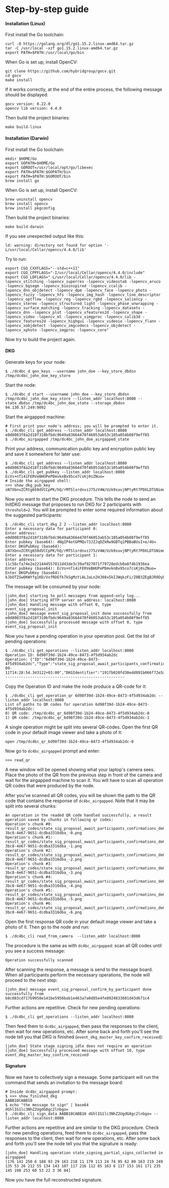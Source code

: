 # Step-by-step guide

#### Installation (Linux)

First install the Go toolchain:
```
curl -O https://golang.org/dl/go1.15.2.linux-amd64.tar.gz
tar -C /usr/local -xzf go1.15.2.linux-amd64.tar.gz
export PATH=$PATH:/usr/local/go/bin
```

When Go is set up, install OpenCV:
```
git clone https://github.com/hybridgroup/gocv.git
cd gocv
make install
```

If it works correctly, at the end of the entire process, the following message should be displayed:
```
gocv version: 0.22.0
opencv lib version: 4.4.0
```

Then build the project binaries:
```
make build-linux
```

#### Installation (Darwin)

First install the Go toolchain:
```
mkdir $HOME/Go
export GOPATH=$HOME/Go
export GOROOT=/usr/local/opt/go/libexec
export PATH=$PATH:$GOPATH/bin
export PATH=$PATH:$GOROOT/bin
brew install go
```

When Go is set up, install OpenCV:
```
brew uninstall opencv
brew install opencv
brew install pkgconfig
```

Then build the project binaries:
```
make build-darwin
```

If you see unexpected output like this:
```
ld: warning: directory not found for option '-L/usr/local/Cellar/opencv/4.4.0/lib'
```

Try to run:
```
export CGO_CXXFLAGS="--std=c++11"
export CGO_CPPFLAGS="-I/usr/local/Cellar/opencv/4.4.0/include"
export CGO_LDFLAGS="-L/usr/local/Cellar/opencv/4.4.0/lib -lopencv_stitching -lopencv_superres -lopencv_videostab -lopencv_aruco -lopencv_bgsegm -lopencv_bioinspired -lopencv_ccalib -lopencv_dnn_objdetect -lopencv_dpm -lopencv_face -lopencv_photo -lopencv_fuzzy -lopencv_hfs -lopencv_img_hash -lopencv_line_descriptor -lopencv_optflow -lopencv_reg -lopencv_rgbd -lopencv_saliency -lopencv_stereo -lopencv_structured_light -lopencv_phase_unwrapping -lopencv_surface_matching -lopencv_tracking -lopencv_datasets -lopencv_dnn -lopencv_plot -lopencv_xfeatures2d -lopencv_shape -lopencv_video -lopencv_ml -lopencv_ximgproc -lopencv_calib3d -lopencv_features2d -lopencv_highgui -lopencv_videoio -lopencv_flann -lopencv_xobjdetect -lopencv_imgcodecs -lopencv_objdetect -lopencv_xphoto -lopencv_imgproc -lopencv_core"
```
Now try to build the project again.

#### DKG

Generate keys for your node:
```
$ ./dc4bc_d gen_keys --username john_doe --key_store_dbdsn /tmp/dc4bc_john_doe_key_store
```
Start the node:
```
$ ./dc4bc_d start --username john_doe --key_store_dbdsn /tmp/dc4bc_john_doe_key_store --listen_addr localhost:8080 --state_dbdsn /tmp/dc4bc_john_doe_state --storage_dbdsn 94.130.57.249:9092
```
Start the airgapped machine:
```
# First print your node's address; you will be prompted to enter it.
$ ./dc4bc_cli get_address --listen_addr localhost:8080
e0d8083f8a2d18f310bfbdc9649a83664470f46053ab53c105a054b08f9eff85
$ ./dc4bc_airgapped /tmp/dc4bc_john_doe_airgapped_state
```
Print your address, communication public key and encryption public key and save it somewhere for later use:
``` 
$ ./dc4bc_cli get_address --listen_addr localhost:8080
e0d8083f8a2d18f310bfbdc9649a83664470f46053ab53c105a054b08f9eff85
$ ./dc4bc_cli get_pubkey --listen_addr localhost:8080
EcVs+nTi4iFERVeBHUPePDmvknBx95co7csKj0sZNuo=
# Inside the airgapped shell:
>>> show_dkg_pub_key
sN7XbnvZCRtg650dVCCpPK/hQ/rMTSlxrdnvzJ75zV4W/Uzk9suvjNPtyRt7PDXLDTGNimn+4X/FcJj2K6vDdgqOrr9BHwMqJXnQykcv3IV0ggIUjpMMgdbQ+0iSseyq
```

Now you want to start the DKG procedure. This tells the node to send an InitDKG message that proposes to run DKG for 2 participants with `threshold=2`. You will be prompted to enter some required information about the suggested participants:
```
$ ./dc4bc_cli start_dkg 2 2 --listen_addr localhost:8080
Enter a necessary data for participant 0:
Enter address: e0d8083f8a2d18f310bfbdc9649a83664470f46053ab53c105a054b08f9eff85
Enter pubkey (base64): 4NgIP4otGPMQv73JZJqDZkRw9GBTq1PBBaBUsI+e/4U=
Enter DKGPubKey (base64): sN7XbnvZCRtg650dVCCpPK/hQ/rMTSlxrdnvzJ75zV4W/Uzk9suvjNPtyRt7PDXLDTGNimn+4X/FcJj2K6vDdgqOrr9BHwMqJXnQykcv3IV0ggIUjpMMgdbQ+0iSseyq
Enter a necessary data for participant 1:
Enter address: 11c56cfa74e2e221444557811d43de3c39af927071f79728edcb0a8f4b1936ea
Enter pubkey (base64): EcVs+nTi4iFERVeBHUPePDmvknBx95co7csKj0sZNuo=
Enter DKGPubKey (base64): kJbOTZSwOKWYfg1KD/VxfRDEfk7kSgMzYiALJaLn2HJ08x5kIJWqkzFi/Z0B3ZEgBJROOybWPMVnQOpQ/DQwxYbxa6kgOPPBnY5WshX14vkgAtv+gE062rWLtFVBqZI+
```

The message will be consumed by your node:
```
[john_doe] starting to poll messages from append-only log...
[john_doe] Starting HTTP server on address: localhost:8080
[john_doe] Handling message with offset 0, type event_sig_proposal_init
[john_doe] message event_sig_proposal_init done successfully from e0d8083f8a2d18f310bfbdc9649a83664470f46053ab53c105a054b08f9eff85
[john_doe] Successfully processed message with offset 0, type event_sig_proposal_init
```

Now you have a pending operation in your operation pool. Get the list of pending operations:
```
$ ./dc4bc_cli get_operations --listen_addr localhost:8080
Operation ID: 6d98f39d-1b24-49ce-8473-4f5d934ab2dc
Operation: {"ID":"6d98f39d-1b24-49ce-8473-4f5d934ab2dc","Type":"state_sig_proposal_await_participants_confirmations","Payload":"W3siUGFydGljaXBhbnRJZCI6MCwiQWRkciI6ImUwZDgwODNmOGEyZDE4ZjMxMGJmYmRjOTY0OWE4MzY2NDQ3MGY0NjA1M2FiNTNjMTA1YTA1NGIwOGY5ZWZmODVcbiIsIlRocmVzaG9sZCI6Mn0seyJQYXJ0aWNpcGFudElkIjoxLCJBZGRyIjoiMTFjNTZjZmE3NGUyZTIyMTQ0NDU1NzgxMWQ0M2RlM2MzOWFmOTI3MDcxZjc5NzI4ZWRjYjBhOGY0YjE5MzZlYVxuIiwiVGhyZXNob2xkIjoyfV0=","ResultMsgs":null,"CreatedAt":"2020-09-11T14:28:54.343122+03:00","DKGIdentifier":"191fb020fd30edd891b066f72e5a5e3a","To":"","Event":""}
-----------------------------------------------------
```

Copy the Operation ID and make the node produce a QR-code for it:
```
$ ./dc4bc_cli get_operation_qr 6d98f39d-1b24-49ce-8473-4f5d934ab2dc --listen_addr localhost:8080
List of paths to QR codes for operation 6d98f39d-1b24-49ce-8473-4f5d934ab2dc:
0) QR code: /tmp/dc4bc_qr_6d98f39d-1b24-49ce-8473-4f5d934ab2dc-0
1) QR code: /tmp/dc4bc_qr_6d98f39d-1b24-49ce-8473-4f5d934ab2dc-1
```

A single operation might be split into several QR-codes. Open the first QR code in your default image viewer and take a photo of it:
```
open /tmp/dc4bc_qr_6d98f39d-1b24-49ce-8473-4f5d934ab2dc-0
```

Now go to `dc4bc_airgapped` prompt and enter:

```
>>> read_qr
```

A new window will be opened showing what your laptop's camera sees. Place the photo of the QR from the previous step in front of the camera and wait for the airgapped machine to scan it. You will have to scan all operation QR codes that were produced by the node.

After you've scanned all QR codes, you will be shown the path to the QR code that contains the response of `dc4bc_airgapped`. Note that it may be split into several chunks:
```
An operation in the readed QR code handled successfully, a result operation saved by chunks in following qr codes:
Operation's chunk #0: result_qr_codes/state_sig_proposal_await_participants_confirmations_de09e754-3bc8-4e67-9651-dcdba3316dba_-0.png
Operation's chunk #1: result_qr_codes/state_sig_proposal_await_participants_confirmations_de09e754-3bc8-4e67-9651-dcdba3316dba_-1.png
Operation's chunk #2: result_qr_codes/state_sig_proposal_await_participants_confirmations_de09e754-3bc8-4e67-9651-dcdba3316dba_-2.png
Operation's chunk #3: result_qr_codes/state_sig_proposal_await_participants_confirmations_de09e754-3bc8-4e67-9651-dcdba3316dba_-3.png
Operation's chunk #4: result_qr_codes/state_sig_proposal_await_participants_confirmations_de09e754-3bc8-4e67-9651-dcdba3316dba_-4.png
Operation's chunk #5: result_qr_codes/state_sig_proposal_await_participants_confirmations_de09e754-3bc8-4e67-9651-dcdba3316dba_-5.png
Operation's chunk #6: result_qr_codes/state_sig_proposal_await_participants_confirmations_de09e754-3bc8-4e67-9651-dcdba3316dba_-6.png
```
Open the first response QR code in your default image viewer and take a photo of it. Then go to the node and run:
```
$ ./dc4bc_cli read_from_camera  --listen_addr localhost:8080
```

The procedure is the same as with `dc4bc_airgapped`: scan all QR codes until you see a success message:
```
Operation successfully scanned
```

After scanning the response, a message is send to the message board. When all participants perform the necessary operations, the node will proceed to the next step:
```
[john_doe] message event_sig_proposal_confirm_by_participant done successfully from b8c083cd717b9958e141be5956bab1e463a7a0d85e4fe8924833601d43d671c4
```
Further actions are repetitive. Check for new pending operations:
```
$ ./dc4bc_cli get_operations --listen_addr localhost:8080
```

Then feed them to `dc4bc_airgapped`, then pass the responses to the client, then wait for new operations, etc. After some back and forth you'll see the node tell you that DKG is finished (`event_dkg_master_key_confirm_received`):
```
[john_doe] State stage_signing_idle does not require an operation
[john_doe] Successfully processed message with offset 10, type event_dkg_master_key_confirm_received
``` 

#### Signature

Now we have to collectively sign a message. Some participant will run the command that sends an invitation to the message board:

```
# Inside dc4bc_airgapped prompt:
$ >>> show_finished_dkg
AABB10CABB10
$ echo "the message to sign" | base64
dGhlIG1lc3NhZ2UgdG8gc2lnbgo=
$ ./dc4bc_cli sign_data AABB10CABB10 dGhlIG1lc3NhZ2UgdG8gc2lnbgo= --listen_addr localhost:8080
```  
Further actions are repetitive and are similar to the DKG procedure. Check for new pending operations, feed them to `dc4bc_airgapped`, pass the responses to the client, then wait for new operations, etc. After some back and forth you'll see the node tell you that the signature is ready:
```
[john_doe] Handling operation state_signing_partial_signs_collected in airgapped
[176 141 250 6 188 93 29 163 218 11 179 113 24 74 95 62 89 163 219 249 135 53 26 212 55 134 143 107 117 216 112 85 163 6 117 153 161 171 235 145 198 253 60 53 22 3 36 84]
```

Now you have the full reconstructed signature. 